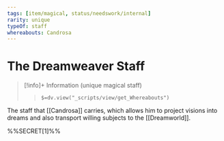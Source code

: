```yaml
---
tags: [item/magical, status/needswork/internal]
rarity: unique
typeOf: staff
whereabouts: Candrosa
---
```

# The Dreamweaver Staff
>[!info]+ Information
> (unique magical staff)
>> `$=dv.view("_scripts/view/get_Whereabouts")`

The staff that [[Candrosa]] carries, which allows him to project visions into dreams and also transport willing subjects to the [[Dreamworld]]. 

%%SECRET[1]%%